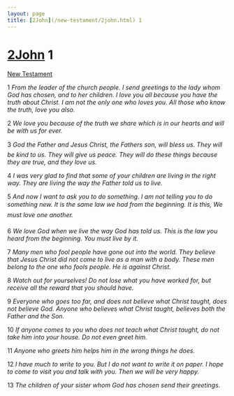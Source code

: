 ```yaml
---
layout: page
title: [2John](/new-testament/2john.html) 1
---
```


# [2John](/new-testament/2john.html) 1

[New Testament](/new-testament.html)

1 _From the leader of the church people. I send greetings to the lady whom God has chosen,  and to her children. I love you all because you have the truth about Christ. I am not the only one who loves you. All those who know the truth, love you also._

2 _We love you because of the truth we share which is in our hearts and will be with us for ever._

3 _God the Father and Jesus Christ, the Fathers son, will bless us. They will be kind to us.  They will give us peace. They will do these things because they are true, and they love us._

4 _I was very glad to find that some of your children are living in the right way. They are living the way the Father told us to live._

5 _And now I want to ask you to do something. I am not telling you to do something new. It is the same law we had from the beginning. It is this, We must love one another._

6 _We love God when we live the way God has told us. This is the law you heard from the beginning. You must live by it._

7 _Many men who fool people have gone out into the world. They believe that Jesus Christ did not come to live as a man with a body. These men belong to the one who fools people. He is against Christ._

8 _Watch out for yourselves! Do not lose what you have worked for, but receive all the reward that you should have._

9 _Everyone who goes too far, and does not believe what Christ taught, does not believe God. Anyone who believes what Christ taught, believes both the Father and the Son._

10 _If anyone comes to you who does not teach what Christ taught, do not take him into your house. Do not even greet him._

11 _Anyone who greets him helps him in the wrong things he does._

12 _I have much to write to you. But I do not want to write it on paper. I hope to come to visit you and talk with you. Then we will be very happy._

13 _The children of your sister whom God has chosen send their greetings._

